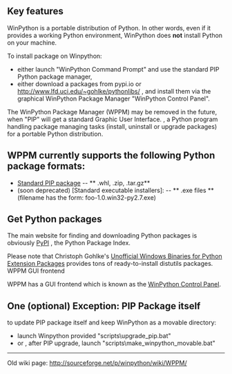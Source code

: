 ## Key features

WinPython is a portable distribution of Python. In other words, even if it provides a working Python environment, WinPython does **not** install Python on your machine.

To install package on Winpython:
- either launch "WinPython Command Prompt" and use the standard PIP Python package manager,
- either download a packages from pypi.io or http://www.lfd.uci.edu/~gohlke/pythonlibs/ , and install them via the graphical WinPython Package Manager "WinPython Control Panel".

The WinPython Package Manager (WPPM) may be removed in the future, when "PIP" will get a standard Graphic User Interface. , a Python program handling package managing tasks (install, uninstall or upgrade packages) for a portable Python distribution.

## WPPM currently supports the following Python package formats:
* [Standard PIP package](https://pypi.org/) -- ** .whl, .zip, .tar.gz**
* (soon deprecated) [Standard executable installers]: -- ** .exe files ** (filename has the form: foo-1.0.win32-py2.7.exe)


## Get Python packages

The main website for finding and downloading Python packages is obviously [PyPI](http://pypi.python.org/pypi) , the Python Package Index.

Please note that Christoph Gohlke's [Unofficial Windows Binaries for Python Extension Packages](http://www.lfd.uci.edu/~gohlke/pythonlibs) provides tons of ready-to-install distutils packages.
WPPM GUI frontend

WPPM has a GUI frontend which is known as the [WinPython Control Panel](https://github.com/winpython/winpython/wiki/Winpython-Control-Panel).


## One (optional) Exception: PIP Package itself
to update PIP package itself and keep WinPython as a movable directory:
- launch Winpython provided "scripts\upgrade_pip.bat"
- or , after PIP upgrade, launch "scripts\make_winpython_movable.bat"

***
Old wiki page: http://sourceforge.net/p/winpython/wiki/WPPM/